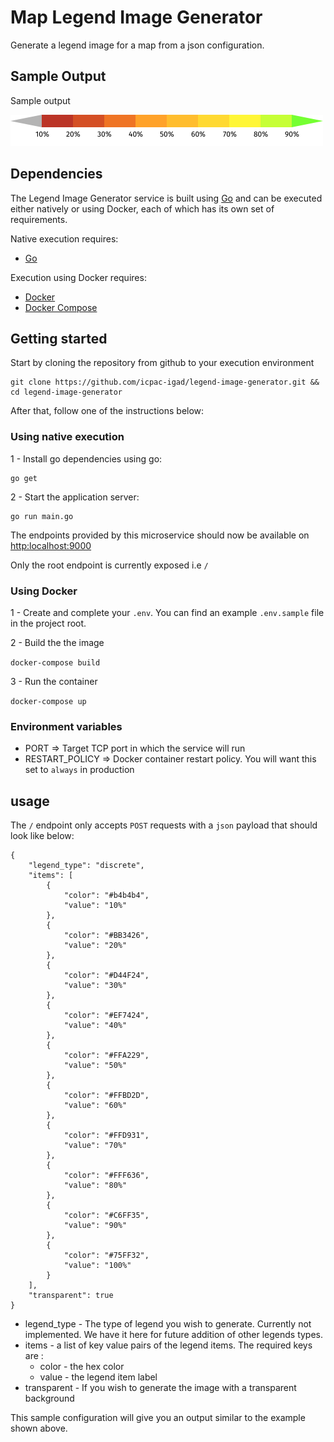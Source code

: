 # Map Legend Image Generator

Generate a legend image for a map from a json configuration.

## Sample Output

Sample output

![Alt text](sample/legend_sample.png "Legend Sample")

## Dependencies

The Legend Image Generator service is built using [Go](https://go.dev/) and  can be executed either natively or using Docker, each of which has its own set of requirements.

Native execution requires:
- [Go](https://go.dev/)

Execution using Docker requires:
- [Docker](https://www.docker.com/)
- [Docker Compose](https://docs.docker.com/compose/)


## Getting started

Start by cloning the repository from github to your execution environment

```
git clone https://github.com/icpac-igad/legend-image-generator.git && cd legend-image-generator
```

After that, follow one of the instructions below:

### Using native execution

1 - Install go dependencies using go:
```
go get

```

2 - Start the application server:
```
go run main.go
```

The endpoints provided by this microservice should now be available on [http:localhost:9000](http:localhost:9000)

Only the root endpoint is currently exposed i.e `/`


### Using Docker
1 - Create and complete your `.env`. You can find an example `.env.sample` file in the project root.

2 - Build the the image

`docker-compose build`

3 - Run the container

`docker-compose up`

### Environment variables

- PORT => Target TCP port in which the service will run
- RESTART_POLICY => Docker container restart policy. You will want this set to `always` in production


## usage

The `/` endpoint only accepts `POST` requests with a `json` payload that should look like below:

```
{
    "legend_type": "discrete",
    "items": [
        {
            "color": "#b4b4b4",
            "value": "10%"
        },
        {
            "color": "#BB3426",
            "value": "20%"
        },
        {
            "color": "#D44F24",
            "value": "30%"
        },
        {
            "color": "#EF7424",
            "value": "40%"
        },
        {
            "color": "#FFA229",
            "value": "50%"
        },
        {
            "color": "#FFBD2D",
            "value": "60%"
        },
        {
            "color": "#FFD931",
            "value": "70%"
        },
        {
            "color": "#FFF636",
            "value": "80%"
        },
        {
            "color": "#C6FF35",
            "value": "90%"
        },
        {
            "color": "#75FF32",
            "value": "100%"
        }
    ],
    "transparent": true
}
```

- legend_type - The type of legend you wish to generate. Currently not implemented. We have it here for future addition of other legends types.
- items -  a list of key value pairs of the legend items. The required keys are :
    - color - the hex color
    - value - the legend item label
- transparent - If you wish to generate the image with a transparent background

This sample configuration will give you an output similar to the example shown above.